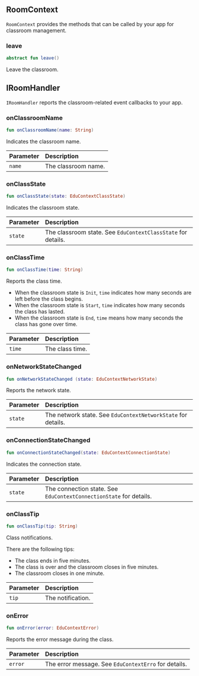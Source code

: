 ## RoomContext

`RoomContext` provides the methods that can be called by your app for classroom management.

### leave

```kotlin
abstract fun leave()
```

Leave the classroom.


## IRoomHandler

`IRoomHandler` reports the classroom-related event callbacks to your app. 

### onClassroomName

```kotlin
fun onClassroomName(name: String)
```

Indicates the classroom name.

| Parameter | Description |
| :----- | :--------- |
| `name` | The classroom name. |

### onClassState

```kotlin
fun onClassState(state: EduContextClassState)
```

Indicates the classroom state.

| Parameter | Description |
| :------ | :-------------------------------------- |
| `state` | The classroom state. See `EduContextClassState` for details. |

### onClassTime

```kotlin
fun onClassTime(time: String)
```

Reports the class time.

- When the classroom state is `Init`, `time` indicates how many seconds are left before the class begins.
- When the classroom state is `Start`, `time` indicates how many seconds the class has lasted.
- When the classroom state is `End`, `time` means how many seconds the class has gone over time.

| Parameter | Description |
| :----- | :--------- |
| `time` | The class time. |

### onNetworkStateChanged

```kotlin
fun onNetworkStateChanged (state: EduContextNetworkState)
```

Reports the network state.

| Parameter | Description |
| :------ | :---------------------------------------- |
| `state` | The network state. See `EduContextNetworkState` for details. |

### onConnectionStateChanged

```kotlin
fun onConnectionStateChanged(state: EduContextConnectionState)
```

Indicates the connection state.

| Parameter | Description |
| :------ | :------------------------------------------- |
| `state` | The connection state. See `EduContextConnectionState` for details. |

### onClassTip

```kotlin
fun onClassTip(tip: String)
```

Class notifications.

There are the following tips:

- The class ends in five minutes.
- The class is over and the classroom closes in five minutes.
- The classroom closes in one minute.

| Parameter | Description |
| :---- | :------- |
| `tip` | The notification. |

### onError

```kotlin
fun onError(error: EduContextError)
```

Reports the error message during the class.

| Parameter | Description |
| :------ | :--------------------------------- |
| `error` | The error message. See `EduContextErro` for details. |
